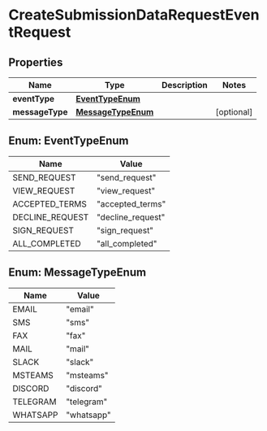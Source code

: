

# CreateSubmissionDataRequestEventRequest


## Properties

| Name | Type | Description | Notes |
|------------ | ------------- | ------------- | -------------|
|**eventType** | [**EventTypeEnum**](#EventTypeEnum) |  |  |
|**messageType** | [**MessageTypeEnum**](#MessageTypeEnum) |  |  [optional] |



## Enum: EventTypeEnum

| Name | Value |
|---- | -----|
| SEND_REQUEST | &quot;send_request&quot; |
| VIEW_REQUEST | &quot;view_request&quot; |
| ACCEPTED_TERMS | &quot;accepted_terms&quot; |
| DECLINE_REQUEST | &quot;decline_request&quot; |
| SIGN_REQUEST | &quot;sign_request&quot; |
| ALL_COMPLETED | &quot;all_completed&quot; |



## Enum: MessageTypeEnum

| Name | Value |
|---- | -----|
| EMAIL | &quot;email&quot; |
| SMS | &quot;sms&quot; |
| FAX | &quot;fax&quot; |
| MAIL | &quot;mail&quot; |
| SLACK | &quot;slack&quot; |
| MSTEAMS | &quot;msteams&quot; |
| DISCORD | &quot;discord&quot; |
| TELEGRAM | &quot;telegram&quot; |
| WHATSAPP | &quot;whatsapp&quot; |



